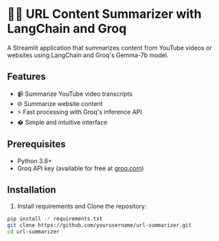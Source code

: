 # 🦜🔗 URL Content Summarizer with LangChain and Groq

A Streamlit application that summarizes content from YouTube videos or websites using LangChain and Groq's Gemma-7b model.

## Features

- 📹 Summarize YouTube video transcripts
- 🌐 Summarize website content
- ⚡ Fast processing with Groq's inference API
- � Simple and intuitive interface

## Prerequisites

- Python 3.8+
- Groq API key (available for free at [groq.com](https://console.groq.com/))

## Installation

1. Install requirements and Clone the repository:
```bash
pip install -r requirements.txt
git clone https://github.com/yourusername/url-summarizer.git
cd url-summarizer

